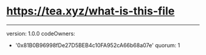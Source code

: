 # https://tea.xyz/what-is-this-file
---
version: 1.0.0
codeOwners:
  - '0x81B0B96998fDe27D5BEB4c10FA952cA66b68a07e'
quorum: 1
